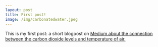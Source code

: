 ```yaml
---
layout: post
title: First post!
image: /img/carbonatedwater.jpeg
---
```


This is my first post: a short blogpost on [Medium about the connection between the carbon dioxide levels and temperature of air.](https://medium.com/storytelling-portfolio-project/connection-between-co2-level-of-air-and-global-temperature-69de13a8e57d)
